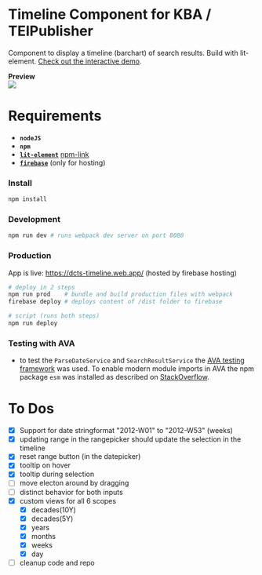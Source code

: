 # Timeline Component for KBA / TEIPublisher

Component to display a timeline (barchart) of search results. Build with lit-element. [Check out the interactive demo](https://dcts-timeline.web.app/).

**Preview**<br>
<a href="https://dcts-timeline.web.app/"><img src="https://user-images.githubusercontent.com/44790691/81136032-a79af380-8f5a-11ea-8191-03a0e739c45d.png"></a>

# Requirements
- **`nodeJS`**
- **`npm`**
- [**`lit-element`**](https://lit-element.polymer-project.org/) [npm-link](https://www.npmjs.com/package/lit-element)
- [**`firebase`**](https://firebase.google.com/docs/cli) (only for hosting)

### Install
```bash
npm install
```

### Development
```bash
npm run dev # runs webpack dev server on port 8080
```

### Production
App is live: https://dcts-timeline.web.app/ (hosted by firebase hosting)
```bash
# deploy in 2 steps
npm run prod    # bundle and build production files with webpack
firebase deploy # deploys content of /dist folder to firebase

# script (runs both steps)
npm run deploy
```

### Testing with AVA
- to test the `ParseDateService` and `SearchResultService` the [AVA testing framework](https://github.com/avajs/ava) was used. To enable modern module imports in AVA the npm package `esm` was installed as described on [StackOverflow](https://stackoverflow.com/a/55803624/6272061).

# To Dos
- [x] Support for date stringformat "2012-W01" to "2012-W53" (weeks)
- [x] updating range in the rangepicker should update the selection in the timeline
- [x] reset range button (in the datepicker)
- [x] tooltip on hover
- [x] tooltip during selection
- [ ] move electon around by dragging
- [ ] distinct behavior for both inputs
- [x] custom views for all 6 scopes
  - [x] decades(10Y)
  - [x] decades(5Y)
  - [x] years
  - [x] months
  - [x] weeks
  - [x] day
- [ ] cleanup code and repo
